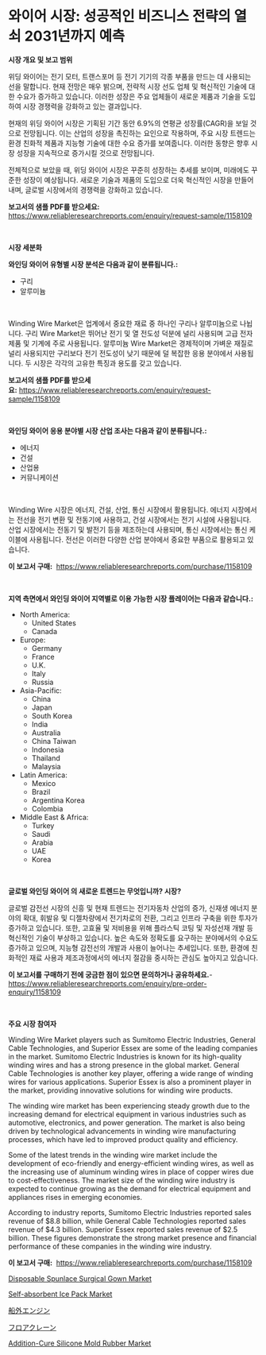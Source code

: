 <p><h1>와이어 시장: 성공적인 비즈니스 전략의 열쇠 2031년까지 예측</h1></p><p><strong>시장 개요 및 보고 범위</strong></p>
<p><p>위딩 와이어는 전기 모터, 트랜스포머 등 전기 기기의 각종 부품을 만드는 데 사용되는 선을 말합니다. 현재 전망은 매우 밝으며, 전략적 시장 선도 업체 및 혁신적인 기술에 대한 수요가 증가하고 있습니다. 이러한 성장은 주요 업체들이 새로운 제품과 기술을 도입하여 시장 경쟁력을 강화하고 있는 결과입니다.</p><p>현재의 위딩 와이어 시장은 기획된 기간 동안 6.9%의 연평균 성장률(CAGR)을 보일 것으로 전망됩니다. 이는 산업의 성장을 촉진하는 요인으로 작용하며, 주요 시장 트렌드는 환경 친화적 제품과 지능형 기술에 대한 수요 증가를 보여줍니다. 이러한 동향은 향후 시장 성장을 지속적으로 증가시킬 것으로 전망됩니다.</p><p>전체적으로 보았을 때, 위딩 와이어 시장은 꾸준히 성장하는 추세를 보이며, 미래에도 꾸준한 성장이 예상됩니다. 새로운 기술과 제품의 도입으로 더욱 혁신적인 시장을 만들어내며, 글로벌 시장에서의 경쟁력을 강화하고 있습니다.</p></p>
<p><strong>보고서의 샘플 PDF를 받으세요:</strong> <a href="https://www.reliableresearchreports.com/enquiry/request-sample/1158109">https://www.reliableresearchreports.com/enquiry/request-sample/1158109</a></p>
<p>&nbsp;</p>
<p><strong>시장 세분화</strong></p>
<p><strong>와인딩 와이어 유형별 시장 분석은 다음과 같이 분류됩니다.:</strong></p>
<p><ul><li>구리</li><li>알루미늄</li></ul></p>
<p>&nbsp;</p>
<p><p>Winding Wire Market은 업계에서 중요한 재료 중 하나인 구리나 알루미늄으로 나뉩니다. 구리 Wire Market은 뛰어난 전기 및 열 전도성 덕분에 널리 사용되며 고급 전자 제품 및 기계에 주로 사용됩니다. 알루미늄 Wire Market은 경제적이며 가벼운 재질로 널리 사용되지만 구리보다 전기 전도성이 낮기 때문에 덜 복잡한 응용 분야에서 사용됩니다. 두 시장은 각각의 고유한 특징과 용도를 갖고 있습니다.</p></p>
<p><strong>보고서의 샘플 PDF를 받으세요:</strong>&nbsp;<a href="https://www.reliableresearchreports.com/enquiry/request-sample/1158109">https://www.reliableresearchreports.com/enquiry/request-sample/1158109</a></p>
<p>&nbsp;</p>
<p><strong> 와인딩 와이어 응용 분야별 시장 산업 조사는 다음과 같이 분류됩니다.:</strong></p>
<p><ul><li>에너지</li><li>건설</li><li>산업용</li><li>커뮤니케이션</li></ul></p>
<p>&nbsp;</p>
<p><p>Winding Wire 시장은 에너지, 건설, 산업, 통신 시장에서 활용됩니다. 에너지 시장에서는 전선을 전기 변환 및 전동기에 사용하고, 건설 시장에서는 전기 시설에 사용됩니다. 산업 시장에서는 전동기 및 발전기 등을 제조하는데 사용되며, 통신 시장에서는 통신 케이블에 사용됩니다. 전선은 이러한 다양한 산업 분야에서 중요한 부품으로 활용되고 있습니다.</p></p>
<p><strong>이 보고서 구매:</strong>&nbsp; <a href="https://www.reliableresearchreports.com/purchase/1158109">https://www.reliableresearchreports.com/purchase/1158109</a></p>
<p>&nbsp;</p>
<p><strong>지역 측면에서 와인딩 와이어 지역별로 이용 가능한 시장 플레이어는 다음과 같습니다.:</strong></p>
<p><ul>
    <li>
        North America:
        <ul>
            <li>United States</li>
            <li>Canada</li>
        </ul>
    </li>
    <li>
        Europe:
        <ul>
            <li>Germany</li>
            <li>France</li>
            <li>U.K.</li>
            <li>Italy</li>
            <li>Russia</li>
        </ul>
    </li>
    <li>
        Asia-Pacific:
        <ul>
            <li>China</li>
            <li>Japan</li>
            <li>South Korea</li>
            <li>India</li>
            <li>Australia</li>
            <li>China Taiwan</li>
            <li>Indonesia</li>
            <li>Thailand</li>
            <li>Malaysia</li>
        </ul>
    </li>
    <li>
        Latin America:
        <ul>
            <li>Mexico</li>
            <li>Brazil</li>
            <li>Argentina Korea</li>
            <li>Colombia</li>
        </ul>
    </li>
    <li>
        Middle East & Africa:
        <ul>
            <li>Turkey</li>
            <li>Saudi</li>
            <li>Arabia</li>
            <li>UAE</li>
            <li>Korea</li>
        </ul>
    </li>
    </ul></p>
<p>&nbsp;</p>
<p><strong>글로벌 와인딩 와이어 의 새로운 트렌드는 무엇입니까? 시장?</strong></p>
<p><p>글로벌 감전선 시장의 신흥 및 현재 트렌드는 전기자동차 산업의 증가, 신재생 에너지 분야의 확대, 휘발유 및 디젤차량에서 전기차로의 전환, 그리고 인프라 구축을 위한 투자가 증가하고 있습니다. 또한, 고효율 및 저비용을 위해 플라스틱 코팅 및 자성선재 개발 등 혁신적인 기술이 부상하고 있습니다. 높은 속도와 정확도를 요구하는 분야에서의 수요도 증가하고 있으며, 지능형 감전선의 개발과 사용이 늘어나는 추세입니다. 또한, 환경에 친화적인 재료 사용과 제조과정에서의 에너지 절감을 중시하는 관심도 높아지고 있습니다.</p></p>
<p><strong>이 보고서를 구매하기 전에 궁금한 점이 있으면 문의하거나 공유하세요.</strong>- <a href="https://www.reliableresearchreports.com/enquiry/pre-order-enquiry/1158109">https://www.reliableresearchreports.com/enquiry/pre-order-enquiry/1158109</a></p>
<p>&nbsp;</p>
<p><strong>주요 시장 참여자</strong></p>
<p><p>Winding Wire Market players such as Sumitomo Electric Industries, General Cable Technologies, and Superior Essex are some of the leading companies in the market. Sumitomo Electric Industries is known for its high-quality winding wires and has a strong presence in the global market. General Cable Technologies is another key player, offering a wide range of winding wires for various applications. Superior Essex is also a prominent player in the market, providing innovative solutions for winding wire products.</p><p>The winding wire market has been experiencing steady growth due to the increasing demand for electrical equipment in various industries such as automotive, electronics, and power generation. The market is also being driven by technological advancements in winding wire manufacturing processes, which have led to improved product quality and efficiency.</p><p>Some of the latest trends in the winding wire market include the development of eco-friendly and energy-efficient winding wires, as well as the increasing use of aluminum winding wires in place of copper wires due to cost-effectiveness. The market size of the winding wire industry is expected to continue growing as the demand for electrical equipment and appliances rises in emerging economies.</p><p>According to industry reports, Sumitomo Electric Industries reported sales revenue of $8.8 billion, while General Cable Technologies reported sales revenue of $4.3 billion. Superior Essex reported sales revenue of $2.5 billion. These figures demonstrate the strong market presence and financial performance of these companies in the winding wire industry.</p></p>
<p><strong>이 보고서 구매:</strong>&nbsp;&nbsp;<a href="https://www.reliableresearchreports.com/purchase/1158109">https://www.reliableresearchreports.com/purchase/1158109</a></p>
<p><p><a href="https://view.publitas.com/reportprime-1/disposable-spunlace-surgical-gown-market-size-and-examines-its-market-scope-with-a-primary-focus-on-growth-opportunities-and-forecasted-trends-spanning-from-2023-to-2030/">Disposable Spunlace Surgical Gown Market</a></p><p><a href="https://view.publitas.com/reportprime-1/self-absorbent-ice-pack-market-size-market-trends-and-growth-outlook-forecasted-for-period-from-2023-to-2030/">Self-absorbent Ice Pack Market</a></p><p><a href="https://github.com/lrlmopnhwd79300/Market-Research-Report-List-1/blob/main/3872530191306.md">船外エンジン</a></p><p><a href="https://medium.com/@grarrity46/%E5%BA%8A%E3%82%AF%E3%83%AC%E3%83%BC%E3%83%B3%E5%B8%82%E5%A0%B4%E3%81%AE%E5%88%86%E6%9E%90-%E3%82%B0%E3%83%AD%E3%83%BC%E3%83%90%E3%83%AB%E7%94%A3%E6%A5%AD%E3%81%AE%E8%A6%8B%E9%80%9A%E3%81%97%E3%81%A8%E4%BA%88%E6%B8%AC-2024%E5%B9%B4%E3%81%8B%E3%82%892031%E5%B9%B4-d27677fc7d77">フロアクレーン</a></p><p><a href="https://artistic-helicopter-ca9.notion.site/Addition-Cure-Silicone-Mold-Rubber-Market-Size-Global-Industry-Overview-Market-Segmentation-and-Fo-3c05dec584cb4f19b6c486aaf5505602">Addition-Cure Silicone Mold Rubber Market</a></p></p>
